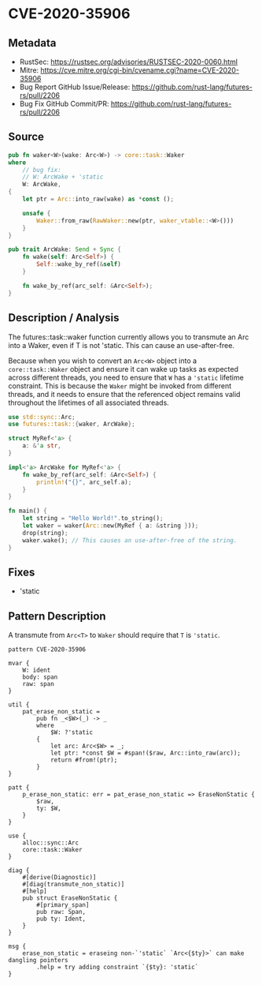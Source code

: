 # CVE-2020-35906

## Metadata

- RustSec: https://rustsec.org/advisories/RUSTSEC-2020-0060.html
- Mitre: https://cve.mitre.org/cgi-bin/cvename.cgi?name=CVE-2020-35906
- Bug Report GitHub Issue/Release: https://github.com/rust-lang/futures-rs/pull/2206
- Bug Fix GitHub Commit/PR: https://github.com/rust-lang/futures-rs/pull/2206

## Source

```rust
pub fn waker<W>(wake: Arc<W>) -> core::task::Waker
where
    // bug fix:
    // W: ArcWake + 'static
    W: ArcWake,
{
    let ptr = Arc::into_raw(wake) as *const ();

    unsafe {
        Waker::from_raw(RawWaker::new(ptr, waker_vtable::<W>()))
    }
}
```

```rust
pub trait ArcWake: Send + Sync {
    fn wake(self: Arc<Self>) {
        Self::wake_by_ref(&self)
    }

    fn wake_by_ref(arc_self: &Arc<Self>);
}
```

## Description / Analysis

The futures::task::waker function currently allows you to transmute an Arc<T> into a Waker, even if T is not 'static. This can cause an use-after-free.

Because when you wish to convert an `Arc<W>` object into a `core::task::Waker` object and ensure it can wake up tasks as expected across different threads, you need to ensure that `W` has a `'static` lifetime constraint. This is because the `Waker` might be invoked from different threads, and it needs to ensure that the referenced object remains valid throughout the lifetimes of all associated threads.

```rust
use std::sync::Arc;
use futures::task::{waker, ArcWake};

struct MyRef<'a> {
    a: &'a str,
}

impl<'a> ArcWake for MyRef<'a> {
    fn wake_by_ref(arc_self: &Arc<Self>) {
        println!("{}", arc_self.a);
    }
}

fn main() {
    let string = "Hello World!".to_string();
    let waker = waker(Arc::new(MyRef { a: &string }));
    drop(string);
    waker.wake(); // This causes an use-after-free of the string.
}
```

## Fixes

- 'static

## Pattern Description

A transmute from `Arc<T>` to `Waker` should require that `T` is `'static`.

````rpl
pattern CVE-2020-35906

mvar {
    W: ident
    body: span
    raw: span
}

util {
    pat_erase_non_static = 
        pub fn _<$W>(_) -> _
        where
            $W: ?'static
        {
            let arc: Arc<$W> = _;
            let ptr: *const $W = #span!($raw, Arc::into_raw(arc));
            return #from!(ptr);
        }
}

patt {
    p_erase_non_static: err = pat_erase_non_static => EraseNonStatic {
        $raw,
        ty: $W,
    }
}

use {
    alloc::sync::Arc
    core::task::Waker
}

diag {
    #[derive(Diagnostic)]
    #[diag(transmute_non_static)]
    #[help]
    pub struct EraseNonStatic {
        #[primary_span]
        pub raw: Span,
        pub ty: Ident,
    }
}

msg {
    erase_non_static = eraseing non-`'static` `Arc<{$ty}>` can make dangling pointers
        .help = try adding constraint `{$ty}: 'static`
}
````